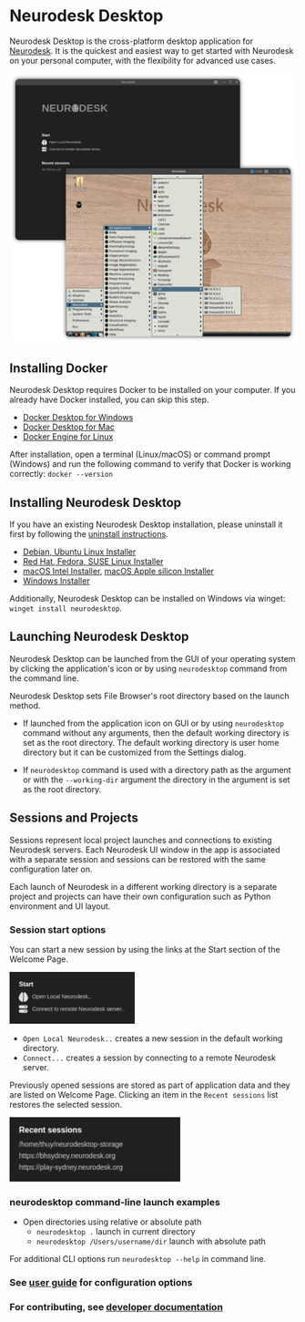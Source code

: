 # Neurodesk Desktop

Neurodesk Desktop is the cross-platform desktop application for [Neurodesk](https://github.com/neurodesk/neurodesk-desktop). It is the quickest and easiest way to get started with Neurodesk on your personal computer, with the flexibility for advanced use cases.

![Neurodesk Desktop](media/neurodesk-desktop.png)

## Installing Docker

Neurodesk Desktop requires Docker to be installed on your computer. If you already have Docker installed, you can skip this step.

- [Docker Desktop for Windows](https://docs.docker.com/docker-for-windows/install/)
- [Docker Desktop for Mac](https://docs.docker.com/docker-for-mac/install/)
- [Docker Engine for Linux](https://docs.docker.com/engine/install/)

After installation, open a terminal (Linux/macOS) or command prompt (Windows) and run the following command to verify that Docker is working correctly:
`docker --version`

## Installing Neurodesk Desktop

If you have an existing Neurodesk Desktop installation, please uninstall it first by following the [uninstall instructions](user-guide.md#uninstalling-neurodesk-desktop).

- [Debian, Ubuntu Linux Installer](https://github.com/NeuroDesk/neurodesk-desktop/releases/latest/download/Neurodesk-Setup-Debian.deb)
- [Red Hat, Fedora, SUSE Linux Installer](https://github.com/NeuroDesk/neurodesk-desktop/releases/latest/download/Neurodesk-Setup-Fedora.rpm)
- [macOS Intel Installer](https://github.com/NeuroDesk/neurodesk-desktop/releases/latest/download/Neurodesk-Setup-macOS-x64.dmg), [macOS Apple silicon Installer](https://github.com/neurodesk/neurodesk-desktop/releases/latest/download/Neurodesk-Setup-macOS-arm64.dmg)
- [Windows Installer](https://github.com/NeuroDesk/neurodesk-desktop/releases/latest/download/Neurodesk-Setup-Windows.exe)

Additionally, Neurodesk Desktop can be installed on Windows via winget: `winget install neurodesktop`.

## Launching Neurodesk Desktop

Neurodesk Desktop can be launched from the GUI of your operating system by clicking the application's icon or by using `neurodesktop` command from the command line.

Neurodesk Desktop sets File Browser's root directory based on the launch method.

- If launched from the application icon on GUI or by using `neurodesktop` command without any arguments, then the default working directory is set as the root directory. The default working directory is user home directory but it can be customized from the Settings dialog.

- If `neurodesktop` command is used with a directory path as the argument or with the `--working-dir` argument the directory in the argument is set as the root directory.

## Sessions and Projects

Sessions represent local project launches and connections to existing Neurodesk servers. Each Neurodesk UI window in the app is associated with a separate session and sessions can be restored with the same configuration later on.

Each launch of Neurodesk in a different working directory is a separate project and projects can have their own configuration such as Python environment and UI layout.

### Session start options

You can start a new session by using the links at the Start section of the Welcome Page.

<img src="media/start-session.svg" alt="Start session" width=220 />

- `Open Local Neurodesk..` creates a new session in the default working directory.
- `Connect...` creates a session by connecting to a remote Neurodesk server.

Previously opened sessions are stored as part of application data and they are listed on Welcome Page. Clicking an item in the `Recent sessions` list restores the selected session.

<img src="media/recent-sessions.svg" alt="Start session" width=300 />

### neurodesktop command-line launch examples

- Open directories using relative or absolute path
  - `neurodesktop .` launch in current directory
  - `neurodesktop /Users/username/dir` launch with absolute path

For additional CLI options run `neurodesktop --help` in command line.

### See [user guide](user-guide.md) for configuration options

### For contributing, see [developer documentation](dev.md)
